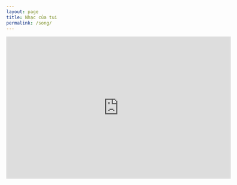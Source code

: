 ```yaml
---
layout: page
title: Nhạc của tui
permalink: /song/
---
```


<iframe src="https://open.spotify.com/embed/playlist/6o4t8span0hKPXZ7muuebm" width="600" height="380" frameborder="0" allowtransparency="true" allow="encrypted-media"></iframe>
